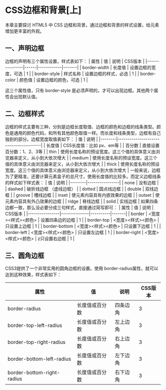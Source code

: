 # CSS边框和背景[上] #
本章主要探讨 HTML5 中 CSS 边框和背景，通过边框和背景的样式设置，给元素增加更丰富的外观。
## 一、声明边框 ##
边框的声明有三个属性设置，样式表如下：
| 属性            | 值    | 说明         | CSS版本 |
|---------------|------|------------|-------|
| border\-width | 长度值  | 设置边框的宽度，可选 | 1     |
| border\-style | 样式名称 | 设置边框的样式，必选 | 1     |
| border\-color | 颜色值  | 设置边框的颜色，可选 | 1     |

这三个属性值，只有 border-style 是必须声明的，才可以出现边框。其他两个属性会出现默认值。
## 二、边框样式 ##
边框的样式主要有三种，分别是边框长度取值、边框的颜色和边框的线条类型。颜色是通用的颜色代码，和所有其他颜色取值一样。而长度和线条类型，边框有自己独到的部分。边框宽度取值表如下：
| 值      | 说明                                    |
|--------|---------------------------------------|
| 长度值    | CSS长度值：比如 px、em等                      |
| 百分数    | 直接设置百分数：1、2、3等                        |
| thin   | 使用长度名称的预设宽度。这三个值的具体意义由浏览器来定义，从小到大依次增大 |
| medium | 使用长度名称的预设宽度。这三个值的具体意义由浏览器来定义，从小到大依次增大 |
| thick  | 使用长度名称的预设宽度。这三个值的具体意义由浏览器来定义，从小到大依次增大 |
一般来说，边框为了更精准，还要计算元素盒子的总尺寸，使用长度值的比较多。而定义边框线条的样式如下样式表：
| 值      | 说明             |
|--------|----------------|
| none   | 没有边框           |
| dashed | 破折线边框 （虚线边框）         |
| dotted | 圆点线边框          |
| double | 双线边框           |
| groove | 槽线边框           |
| inset  | 使元素内容具有内嵌效果的边框 |
| outset | 使元素内容具有外凸效果的边框 |
| ridge  |   脊线边框         |
| solid  | 实线边框           |
如果四条边都一致，那么没必要分成三句样式，直接通过简写即可：
| 属性             | 值            | 说明       | CSS版本 |
|----------------|--------------|----------|-------|
| border         | <宽度><样式><颜色> | 设置四条边的边框 | 1     |
| border\-top    | <宽度><样式><颜色> | 只设置上边框   | 1     |
| border\-bottom | <宽度><样式><颜色> | 只设置下边框   | 1     |
| border\-left   | <宽度><样式><颜色> | 只设置左边框   | 1     |
| border\-right  | <宽度><样式><颜色> | z只设置右边框  | 1     |

## 三、圆角边框 ##
CSS3提供了一个非常实用的圆角边框的设置。使用 border-radius属性，就可以达到这种效果，样式表如下：

| 属性                            | 值       | 说明   | CSS版本 |
|-------------------------------|---------|------|-------|
| border\-radius                | 长度值或百分数 | 四条边角 | 3     |
| border\-top\-left\-radius     | 长度值或百分数 | 左上边角 | 3     |
| border\-top\-right\-radius    | 长度值或百分数 | 右上边角 | 3     |
| border\-bottom\-left\-radius  | 长度值或百分数 | 左下边角 | 3     |
| border\-bottom\-right\-radius | 长度值或百分数 | 右下边角 | 3     |